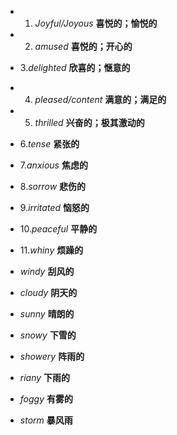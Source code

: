 
- 1. *Joyful/Joyous*       **喜悦的；愉悦的**
- 2. *amused*                   **喜悦的；开心的**
- 3.*delighted*                 **欣喜的；惬意的**
- 4. *pleased/content*   **满意的；满足的**
- 5. *thrilled*                    **兴奋的；极其激动的**
- 6.*tense*                          **紧张的**
- 7.*anxious*                     **焦虑的**
- 8.*sorrow*                       **悲伤的**
- 9.*irritated*                   **恼怒的**
- 10.*peaceful*                 **平静的**
- 11.*whiny*                      **烦躁的**
 
- *windy*                **刮风的**
- *cloudy*               **阴天的**
- *sunny*                **晴朗的**
- *snowy*                **下雪的**
- *showery*            **阵雨的**
- *riany*                 **下雨的**
- *foggy*                 **有雾的**
- *storm*                **暴风雨**


